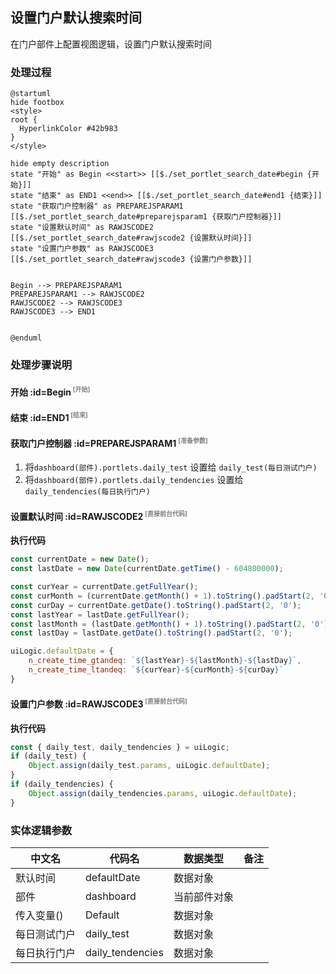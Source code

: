 ## 设置门户默认搜索时间 <!-- {docsify-ignore-all} -->

   在门户部件上配置视图逻辑，设置门户默认搜索时间

### 处理过程

```plantuml
@startuml
hide footbox
<style>
root {
  HyperlinkColor #42b983
}
</style>

hide empty description
state "开始" as Begin <<start>> [[$./set_portlet_search_date#begin {开始}]]
state "结束" as END1 <<end>> [[$./set_portlet_search_date#end1 {结束}]]
state "获取门户控制器" as PREPAREJSPARAM1  [[$./set_portlet_search_date#preparejsparam1 {获取门户控制器}]]
state "设置默认时间" as RAWJSCODE2  [[$./set_portlet_search_date#rawjscode2 {设置默认时间}]]
state "设置门户参数" as RAWJSCODE3  [[$./set_portlet_search_date#rawjscode3 {设置门户参数}]]


Begin --> PREPAREJSPARAM1
PREPAREJSPARAM1 --> RAWJSCODE2
RAWJSCODE2 --> RAWJSCODE3
RAWJSCODE3 --> END1


@enduml
```


### 处理步骤说明

#### 开始 :id=Begin<sup class="footnote-symbol"> <font color=gray size=1>[开始]</font></sup>




#### 结束 :id=END1<sup class="footnote-symbol"> <font color=gray size=1>[结束]</font></sup>




#### 获取门户控制器 :id=PREPAREJSPARAM1<sup class="footnote-symbol"> <font color=gray size=1>[准备参数]</font></sup>



1. 将`dashboard(部件).portlets.daily_test` 设置给  `daily_test(每日测试门户)`
2. 将`dashboard(部件).portlets.daily_tendencies` 设置给  `daily_tendencies(每日执行门户)`

#### 设置默认时间 :id=RAWJSCODE2<sup class="footnote-symbol"> <font color=gray size=1>[直接前台代码]</font></sup>



<p class="panel-title"><b>执行代码</b></p>

```javascript
const currentDate = new Date();
const lastDate = new Date(currentDate.getTime() - 604800000);

const curYear = currentDate.getFullYear();
const curMonth = (currentDate.getMonth() + 1).toString().padStart(2, '0');
const curDay = currentDate.getDate().toString().padStart(2, '0');
const lastYear = lastDate.getFullYear();
const lastMonth = (lastDate.getMonth() + 1).toString().padStart(2, '0');
const lastDay = lastDate.getDate().toString().padStart(2, '0');

uiLogic.defaultDate = {
    n_create_time_gtandeq: `${lastYear}-${lastMonth}-${lastDay}`,
    n_create_time_ltandeq: `${curYear}-${curMonth}-${curDay}`
}
```

#### 设置门户参数 :id=RAWJSCODE3<sup class="footnote-symbol"> <font color=gray size=1>[直接前台代码]</font></sup>



<p class="panel-title"><b>执行代码</b></p>

```javascript
const { daily_test, daily_tendencies } = uiLogic;
if (daily_test) {
    Object.assign(daily_test.params, uiLogic.defaultDate);
}
if (daily_tendencies) {
    Object.assign(daily_tendencies.params, uiLogic.defaultDate);
}
```



### 实体逻辑参数

|    中文名   |    代码名    |  数据类型      |备注 |
| --------| --------| --------  | --------   |
|默认时间|defaultDate|数据对象||
|部件|dashboard|当前部件对象||
|传入变量(<i class="fa fa-check"/></i>)|Default|数据对象||
|每日测试门户|daily_test|数据对象||
|每日执行门户|daily_tendencies|数据对象||
